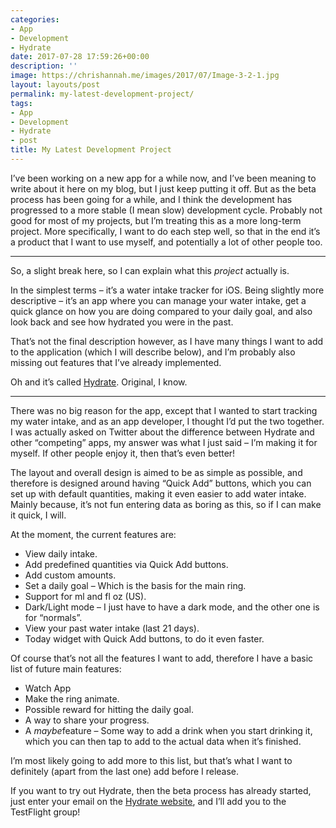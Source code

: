 ```yaml
---
categories:
- App
- Development
- Hydrate
date: 2017-07-28 17:59:26+00:00
description: ''
image: https://chrishannah.me/images/2017/07/Image-3-2-1.jpg
layout: layouts/post
permalink: my-latest-development-project/
tags:
- App
- Development
- Hydrate
- post
title: My Latest Development Project
---
```


<div class="kg-card-markdown">
<p>I’ve been working on a new app for a while now, and I’ve been meaning to write about it here on my blog, but I just keep putting it off. But as the beta process has been going for a while, and I think the development has progressed to a more stable (I mean slow) development cycle. Probably not good for most of my projects, but I’m treating this as a more long-term project. More specifically, I want to do each step well, so that in the end it’s a product that I want to use myself, and potentially a lot of other people too.</p>
<hr />
<p>So, a slight break here, so I can explain what this <em>project</em> actually is.</p>
<p>In the simplest terms &#8211; it’s a water intake tracker for iOS. Being slightly more descriptive &#8211; it’s an app where you can manage your water intake, get a quick glance on how you are doing compared to your daily goal, and also look back and see how hydrated you were in the past.</p>
<p>That’s not the final description however, as I have many things I want to add to the application (which I will describe below), and I’m probably also missing out features that I’ve already implemented.</p>
<p>Oh and it’s called <a href="https://chrishannah.me/hydrate/">Hydrate</a>. Original, I know.</p>
<hr />
<p>There was no big reason for the app, except that I wanted to start tracking my water intake, and as an app developer, I thought I’d put the two together. I was actually asked on Twitter about the difference between Hydrate and other “competing” apps, my answer was what I just said &#8211; I’m making it for myself. If other people enjoy it, then that’s even better!</p>
<p>The layout and overall design is aimed to be as simple as possible, and therefore is designed around having “Quick Add” buttons, which you can set up with default quantities, making it even easier to add water intake. Mainly because, it’s not fun entering data as boring as this, so if I can make it quick, I will.</p>
<p>At the moment, the current features are:</p>
<ul>
<li>View daily intake.</li>
<li>Add predefined quantities via Quick Add buttons.</li>
<li>Add custom amounts.</li>
<li>Set a daily goal &#8211; Which is the basis for the main ring.</li>
<li>Support for ml and fl oz (US).</li>
<li>Dark/Light mode &#8211; I just have to have a dark mode, and the other one is for “normals”.</li>
<li>View your past water intake (last 21 days).</li>
<li>Today widget with Quick Add buttons, to do it even faster.</li>
</ul>
<p>Of course that’s not all the features I want to add, therefore I have a basic list of future main features:</p>
<ul>
<li>Watch App</li>
<li>Make the ring animate.</li>
<li>Possible reward for hitting the daily goal.</li>
<li>A way to share your progress.</li>
<li>A <em>maybe</em>feature &#8211; Some way to add a drink when you start drinking it, which you can then tap to add to the actual data when it’s finished.</li>
</ul>
<p>I’m most likely going to add more to this list, but that’s what I want to definitely (apart from the last one) add before I release.</p>
<p>If you want to try out Hydrate, then the beta process has already started, just enter your email on the <a href="https://chrishannah.me/hydrate/">Hydrate website</a>, and I’ll add you to the TestFlight group!</p>
</div>
